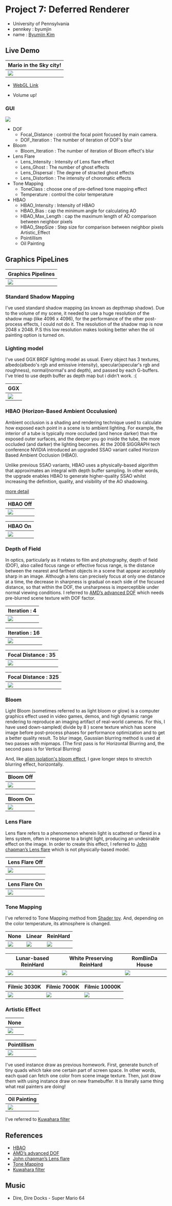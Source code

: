 # Project 7: Deferred Renderer

* University of Pennsylvania
* pennkey : byumjin
* name : [Byumjin Kim](https://github.com/byumjin)


## Live Demo

| Mario in the Sky city! |
| --- |
| [![](imgs/dof_4.png)](https://byumjin.github.io/MarioInTheSkyCity/) |

* [WebGL Link](https://byumjin.github.io/MarioInTheSkyCity/)

- Volume up!

### GUI

![](imgs/GUI.png)

- DOF
    - Focal_Distance : control the focal point focused by main camera.
    - DOF_Iteration : The number of iteration of DOF's blur 
- Bloom
    - Bloom_Iteration : The number of iteration of Bloom effect's blur 
- Lens Flare
    - Lens_Intensity : Intensity of Lens flare effect
    - Lens_Ghost : The number of ghost effects
    - Lens_Dispersal : The degree of stracted ghost effects
    - Lens_Distortion : The intensity of choromatic effects
- Tone Mapping
    - ToneClass : choose one of pre-defined tone mapping effect
    - Temperature : control the color temperature
- HBAO
    - HBAO_Intensity : Intensity of HBAO
    - HBAO_Bias : cap the minimum angle for calculating AO
    - HBAO_Max_Length : cap the maximum length of AO comparison between neighbor pixels
    - HBAO_StepSize : Step size for comparison between neighbor pixels
Artistic_Effect
    - Pointillism
    - Oil Painting


## Graphics PipeLines

| Graphics Pipelines |
| --- |
| ![](imgs/pipeline.png) |


### Standard Shadow Mapping

I've used standard shadow mapping (as known as depthmap shadow).
Due to the volume of my scene, it needed to use a huge resolution of the shadow map (like 4096 x 4096), for the performance of the other post-process effects, I could not do it.
The resolution of the shadow map is now 2048 x 2048.
P.S this low resolution makes looking better when the oil painting option is turned on.


### Lighting model

I've used GGX BRDF lighting model as usual. Every object has 3 textures, albedo(albedo's rgb and emissive intensity), specular(specular's rgb and roughness), normal(normal's and depth), and passed by each G-buffers.
I've tried to use depth buffer as depth map but i didn't work. :(

| GGX |
| --- |
| ![](imgs/PBS.png) |


### HBAO (Horizon-Based Ambient Occulusion)

Ambient occlusion is a shading and rendering technique used to calculate how exposed each point in a scene is to ambient lighting. For example, the interior of a tube is typically more occluded (and hence darker) than the exposed outer surfaces, and the deeper you go inside the tube, the more occluded (and darker) the lighting becomes. At the 2008 SIGGRAPH tech conference NVIDIA introduced an upgraded SSAO variant called Horizon Based Ambient Occlusion (HBAO).

Unlike previous SSAO variants, HBAO uses a physically-based algorithm that approximates an integral with depth buffer sampling. In other words, the upgrade enables HBAO to generate higher-quality SSAO whilst increasing the definition, quality, and visibility of the AO shadowing.

[more detail](http://guitarjawa.net/?page_id=789)

| HBAO Off |
| --- |
| ![](imgs/HBAO_off.png) |

| HBAO On |
| --- |
| ![](imgs/HBAO_on.png) |


### Depth of Field

In optics, particularly as it relates to film and photography, depth of field (DOF), also called focus range or effective focus range, is the distance between the nearest and farthest objects in a scene that appear acceptably sharp in an image. Although a lens can precisely focus at only one distance at a time, the decrease in sharpness is gradual on each side of the focused distance, so that within the DOF, the unsharpness is imperceptible under normal viewing conditions. I referred to [AMD’s advanced DOF](https://developer.amd.com/wordpress/media/2012/10/Scheuermann_DepthOfField.pdf) which needs pre-blurred scene texture with DOF factor.

| Iteration : 4 |
| --- |
| ![](imgs/dof_4.png) |

| Iteration : 16 |
| --- |
| ![](imgs/dof_16.png) |


| Focal Distance : 35 |
| --- |
| ![](imgs/dof_16.png) |

| Focal Distance : 325 |
| --- |
| ![](imgs/focal_325.png) |


### Bloom

Light Bloom (sometimes referred to as light bloom or glow) is a computer graphics effect used in video games, demos, and high dynamic range rendering to reproduce an imaging artifact of real-world cameras. For this, I have used down-sampled( divide by 8 ) scene texture which has scene image before post-process phases for performance optimization and to get a better quality result.
To blur image, Gaussian blurring method is used at two passes with mipmaps. (The first pass is for Horizontal Blurring and, the second pass is for Vertical Blurring)

And, like [alien isolation's bloom effect](https://github.com/CIS-566-2018/homework-7-deferred-renderer-byumjin/tree/master/imgs/alien_isolation.jpg), I gave longer steps to strectch blurring effect, horizontally.

| Bloom Off |
| --- |
| ![](imgs/bloom_off.png) |

| Bloom On |
| --- |
| ![](imgs/bloom_on.png) |


### Lens Flare

Lens flare refers to a phenomenon wherein light is scattered or flared in a lens system, often in response to a bright light, producing an undesirable effect on the image.
In order to create this effect, I referred to [John chapman’s Lens flare](http://john-chapman-graphics.blogspot.com/2013/02/pseudo-lens-flare.html) which is not physically-based model. 

| Lens Flare Off |
| --- |
| ![](imgs/LF_Off.png) |

| Lens Flare On |
| --- |
| ![](imgs/LF_On.png) |


### Tone Mapping

I've referred to Tone Mapping method from [Shader toy](https://www.shadertoy.com/view/lslGzl).
And, depending on the color temperature, its atmosphere is changed.

| None | Linear | ReinHard |
| --- | --- | --- |
| ![](imgs/tone_none.png) | ![](imgs/tone_linear.png) | ![](imgs/tone_simple.png) |

| Lunar-based ReinHard | White Preserving ReinHard | RomBinDa House |
| --- | --- | --- |
| ![](imgs/tone_luma.png) | ![](imgs/tone_white.png) | ![](imgs/tone_house.png) |

| Filmic 3030K | Filmic 7000K | Filmic 10000K |
| --- | --- | --- |
| ![](imgs/tone_filmic_3030.png) | ![](imgs/tone_filmic.png) | ![](imgs/tone_filmic_10000.png) |


### Artistic Effect

| None | 
| --- |
| ![](imgs/none.png) |

| Pointillism | 
| --- |
| ![](imgs/pointillism.png) |

I've used instance draw as previous homework. First, generate bunch of tiny quads which take one certain part of screen space.
In other words, each quad can fetch one color from scene image texture. Then, just draw them with using instance draw on new framebuffer.
It is literally same thing what real painters are doing!

| Oil Painting | 
| --- |
| ![](imgs/oil.png) |

I've referred to [Kuwahara filter](https://en.wikipedia.org/wiki/Kuwahara_filter)


## References

- [HBAO](http://www.nvidia.com/object/siggraph-2008-HBAO.html)
- [AMD’s advanced DOF](https://developer.amd.com/wordpress/media/2012/10/Scheuermann_DepthOfField.pdf)
- [John chapman’s Lens flare](http://john-chapman-graphics.blogspot.com/2013/02/pseudo-lens-flare.html)
- [Tone Mapping](https://www.shadertoy.com/view/lslGzl)
- [Kuwahara filter](https://en.wikipedia.org/wiki/Kuwahara_filter)


## Music

 - Dire, Dire Docks - Super Mario 64
